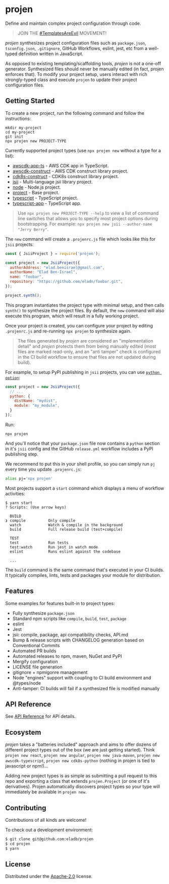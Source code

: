 # projen

Define and maintain complex project configuration through code.

> JOIN THE [#TemplatesAreEvil] MOVEMENT!

[#TemplatesAreEvil]: https://twitter.com/search?q=%23TemplatesAreEvil

*projen* synthesizes project configuration files such as `package.json`,
`tsconfig.json`, `.gitignore`, GitHub Workflows, eslint, jest, etc from a
well-typed definition written in JavaScript.

As opposed to existing templating/scaffolding tools, *projen* is not a one-off
generator. Synthesized files should never be manually edited (in fact, projen
enforces that). To modify your project setup, users interact with rich
strongly-typed class and execute `projen` to update their project configuration
files.

## Getting Started

To create a new project, run the following command and follow the instructions:

```console
mkdir my-project
cd my-project
git init
npx projen new PROJECT-TYPE
```

Currently supported project types (use `npx projen new` without a type for a
list):

<!-- <macro exec="node ./scripts/readme-projects.js"> -->
* [awscdk-app-ts](https://github.com/eladb/projen/blob/master/API.md#projen-awscdktypescriptapp) - AWS CDK app in TypeScript.
* [awscdk-construct](https://github.com/eladb/projen/blob/master/API.md#projen-awscdkconstructlibrary) - AWS CDK construct library project.
* [cdk8s-construct](https://github.com/eladb/projen/blob/master/API.md#projen-constructlibrarycdk8s) - CDK8s construct library project.
* [jsii](https://github.com/eladb/projen/blob/master/API.md#projen-jsiiproject) - Multi-language jsii library project.
* [node](https://github.com/eladb/projen/blob/master/API.md#projen-nodeproject) - Node.js project.
* [project](https://github.com/eladb/projen/blob/master/API.md#projen-project) - Base project.
* [typescript](https://github.com/eladb/projen/blob/master/API.md#projen-typescriptproject) - TypeScript project.
* [typescript-app](https://github.com/eladb/projen/blob/master/API.md#projen-typescriptappproject) - TypeScript app.
<!-- </macro> -->

> Use `npx projen new PROJECT-TYPE --help` to view a list of command line
> switches that allows you to specify most project options during bootstrapping.
> For example: `npx projen new jsii --author-name "Jerry Berry"`.

The `new` command will create a `.projenrc.js` file which looks like this for
`jsii` projects:

```js
const { JsiiProject } = require('projen');

const project = new JsiiProject({
  authorAddress: "elad.benisrael@gmail.com",
  authorName: "Elad Ben-Israel",
  name: "foobar",
  repository: "https://github.com/eladn/foobar.git",
});

project.synth();
```

This program instantiates the project type with minimal setup, and then calls
`synth()` to synthesize the project files. By default, the `new` command will
also execute this program, which will result in a fully working project.

Once your project is created, you can configure your project by editing
`.projenrc.js` and re-running `npx projen` to synthesize again.

> The files generated by _projen_ are considered an "implementation detail" and
> _projen_ protects them from being manually edited (most files are marked
> read-only, and an "anti tamper" check is configured in the CI build workflow
> to ensure that files are not updated during build).

For example, to setup PyPI publishing in `jsii` projects, you can use
[`python option`](https://github.com/eladb/projen/blob/master/API.md#projen-jsiipythontarget):

```js
const project = new JsiiProject({
  // ...
  python: {
    distName: "mydist",
    module: "my_module",
  }
});
```

Run:

```shell
npx projen
```

And you'll notice that your `package.json` file now contains a `python` section in
it's `jsii` config and the GitHub `release.yml` workflow includes a PyPI
publishing step.

We recommend to put this in your shell profile, so you can simply run `pj` every
time you update `.projenrc.js`:

```bash
alias pj='npx projen'
```

Most projects support a `start` command which displays a menu of workflow
activities:

```shell
$ yarn start
? Scripts: (Use arrow keys)

  BUILD
❯ compile          Only compile
  watch            Watch & compile in the background
  build            Full release build (test+compile)

  TEST
  test             Run tests
  test:watch       Run jest in watch mode
  eslint           Runs eslint against the codebase

  ...
```

The `build` command is the same command that's executed in your CI builds. It
typically compiles, lints, tests and packages your module for distribution.

## Features

Some examples for features built-in to project types:

* Fully synthesize `package.json`
* Standard npm scripts like `compile`, `build`, `test`, `package`
* eslint
* Jest
* jsii: compile, package, api compatibility checks, API.md
* Bump & release scripts with CHANGELOG generation based on Conventional Commits
* Automated PR builds
* Automated releases to npm, maven, NuGet and PyPI
* Mergify configuration
* LICENSE file generation
* gitignore + npmigonre management
* Node "engines" support with coupling to CI build environment and @types/node
* Anti-tamper: CI builds will fail if a synthesized file is modified manually

## API Reference

See [API Reference](./API.md) for API details.

## Ecosystem

_projen_ takes a "batteries included" approach and aims to offer dozens of different project types out of
the box (we are just getting started). Think `projen new react`, `projen new angular`, `projen new java-maven`,
`projen new awscdk-typescript`, `projen new cdk8s-python` (nothing in projen is tied to javascript or npm!)...

Adding new project types is as simple as submitting a pull request to this repo and exporting a class that
extends `projen.Project` (or one of it's derivatives). Projen automatically discovers project types so your
type will immediately be available in `projen new`.

## Contributing

Contributions of all kinds are welcome!

To check out a development environment:

```bash
$ git clone git@github.com:eladb/projen
$ cd projen
$ yarn
```

## License

Distributed under the [Apache-2.0](./LICENSE) license.
